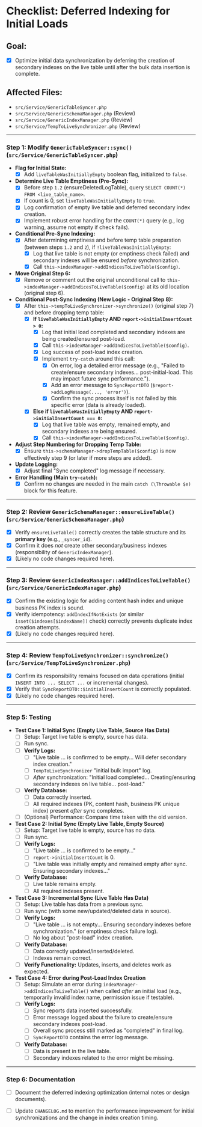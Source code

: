 # Checklist: Deferred Indexing for Initial Loads

## Goal:
- [x] Optimize initial data synchronization by deferring the creation of secondary indexes on the live table until after the bulk data insertion is complete.

## Affected Files:
- `src/Service/GenericTableSyncer.php`
- `src/Service/GenericSchemaManager.php` (Review)
- `src/Service/GenericIndexManager.php` (Review)
- `src/Service/TempToLiveSynchronizer.php` (Review)

---

### Step 1: Modify `GenericTableSyncer::sync()` (`src/Service/GenericTableSyncer.php`)
- **Flag for Initial State:**
    - [x] Add `liveTableWasInitiallyEmpty` boolean flag, initialized to `false`.
- **Determine Live Table Emptiness (Pre-Sync):**
    - [x] Before step `1.2` (ensureDeletedLogTable), query `SELECT COUNT(*) FROM <live_table_name>`.
    - [x] If count is 0, set `liveTableWasInitiallyEmpty` to `true`.
    - [x] Log confirmation of empty live table and deferred secondary index creation.
    - [x] Implement robust error handling for the `COUNT(*)` query (e.g., log warning, assume not empty if check fails).
- **Conditional Pre-Sync Indexing:**
    - [x] After determining emptiness and before temp table preparation (between steps `1.2` and `2`), if `!liveTableWasInitiallyEmpty`:
        - [x] Log that live table is not empty (or emptiness check failed) and secondary indexes will be ensured *before* synchronization.
        - [x] Call `this->indexManager->addIndicesToLiveTable($config)`.
- **Move Original Step 6:**
    - [x] Remove or comment out the original unconditional call to `this->indexManager->addIndicesToLiveTable($config)` at its old location (original step 6).
- **Conditional Post-Sync Indexing (New Logic - Original Step 8):**
    - [x] After `this->tempToLiveSynchronizer->synchronize()` (original step 7) and before dropping temp table:
        - [x] **If `liveTableWasInitiallyEmpty` AND `report->initialInsertCount > 0`:**
            - [x] Log that initial load completed and secondary indexes are being created/ensured post-load.
            - [x] Call `this->indexManager->addIndicesToLiveTable($config)`.
            - [x] Log success of post-load index creation.
            - [x] Implement `try-catch` around this call:
                - [x] On error, log a detailed error message (e.g., "Failed to create/ensure secondary indexes... post-initial-load. This may impact future sync performance.").
                - [x] Add an error message to `SyncReportDTO` (`$report->addLogMessage(..., 'error')`).
                - [x] Confirm the sync process itself is not failed by this specific error (data is already loaded).
        - [x] **Else if `liveTableWasInitiallyEmpty` AND `report->initialInsertCount === 0`:**
            - [x] Log that live table was empty, remained empty, and secondary indexes are being ensured.
            - [x] Call `this->indexManager->addIndicesToLiveTable($config)`.
- **Adjust Step Numbering for Dropping Temp Table:**
    - [x] Ensure `this->schemaManager->dropTempTable($config)` is now effectively step 9 (or later if more steps are added).
- **Update Logging:**
    - [x] Adjust final "Sync completed" log message if necessary.
- **Error Handling (Main `try-catch`):**
    - [x] Confirm no changes are needed in the main `catch (\Throwable $e)` block for this feature.

---

### Step 2: Review `GenericSchemaManager::ensureLiveTable()` (`src/Service/GenericSchemaManager.php`)
- [x] Verify `ensureLiveTable()` correctly creates the table structure and its **primary key** (e.g., `_syncer_id`).
- [x] Confirm it does *not* create other secondary/business indexes (responsibility of `GenericIndexManager`).
- [x] (Likely no code changes required here).

---

### Step 3: Review `GenericIndexManager::addIndicesToLiveTable()` (`src/Service/GenericIndexManager.php`)
- [x] Confirm the existing logic for adding content hash index and unique business PK index is sound.
- [x] Verify idempotency: `addIndexIfNotExists` (or similar `isset($indexes[$indexName])` check) correctly prevents duplicate index creation attempts.
- [x] (Likely no code changes required here).

---

### Step 4: Review `TempToLiveSynchronizer::synchronize()` (`src/Service/TempToLiveSynchronizer.php`)
- [x] Confirm its responsibility remains focused on data operations (initial `INSERT INTO ... SELECT ...` or incremental changes).
- [x] Verify that `SyncReportDTO::$initialInsertCount` is correctly populated.
- [x] (Likely no code changes required here).

---

### Step 5: Testing
- **Test Case 1: Initial Sync (Empty Live Table, Source Has Data)**
    - [ ] Setup: Target live table is empty, source has data.
    - [ ] Run sync.
    - [ ] **Verify Logs:**
        - [ ] "Live table ... is confirmed to be empty... Will defer secondary index creation."
        - [ ] `TempToLiveSynchronizer` "initial bulk import" log.
        - [ ] *After* synchronization: "Initial load completed... Creating/ensuring secondary indexes on live table... post-load."
    - [ ] **Verify Database:**
        - [ ] Data correctly inserted.
        - [ ] All required indexes (PK, content hash, business PK unique index) present *after* sync completes.
    - [ ] (Optional) Performance: Compare time taken with the old version.

- **Test Case 2: Initial Sync (Empty Live Table, Empty Source)**
    - [ ] Setup: Target live table is empty, source has no data.
    - [ ] Run sync.
    - [ ] **Verify Logs:**
        - [ ] "Live table ... is confirmed to be empty..."
        - [ ] `report->initialInsertCount` is 0.
        - [ ] "Live table was initially empty and remained empty after sync. Ensuring secondary indexes..."
    - [ ] **Verify Database:**
        - [ ] Live table remains empty.
        - [ ] All required indexes present.

- **Test Case 3: Incremental Sync (Live Table Has Data)**
    - [ ] Setup: Live table has data from a previous sync.
    - [ ] Run sync (with some new/updated/deleted data in source).
    - [ ] **Verify Logs:**
        - [ ] "Live table ... is not empty... Ensuring secondary indexes before synchronization." (or emptiness check failure log).
        - [ ] No log about "post-load" index creation.
    - [ ] **Verify Database:**
        - [ ] Data correctly updated/inserted/deleted.
        - [ ] Indexes remain correct.
    - [ ] **Verify Functionality:** Updates, inserts, and deletes work as expected.

- **Test Case 4: Error during Post-Load Index Creation**
    - [ ] Setup: Simulate an error during `indexManager->addIndicesToLiveTable()` when called *after* an initial load (e.g., temporarily invalid index name, permission issue if testable).
    - [ ] **Verify Logs:**
        - [ ] Sync reports data inserted successfully.
        - [ ] Error message logged about the failure to create/ensure secondary indexes post-load.
        - [ ] Overall sync process still marked as "completed" in final log.
        - [ ] `SyncReportDTO` contains the error log message.
    - [ ] **Verify Database:**
        - [ ] Data is present in the live table.
        - [ ] Secondary indexes related to the error might be missing.

---

### Step 6: Documentation
- [ ] Document the deferred indexing optimization (internal notes or design documents).
- [ ] Update `CHANGELOG.md` to mention the performance improvement for initial synchronizations and the change in index creation timing.


